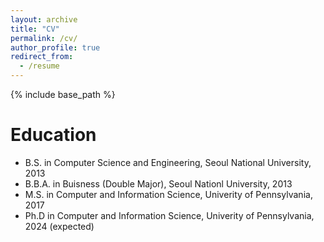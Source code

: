```yaml
---
layout: archive
title: "CV"
permalink: /cv/
author_profile: true
redirect_from:
  - /resume
---
```


{% include base_path %}

Education
======
* B.S. in Computer Science and Engineering, Seoul National University, 2013
* B.B.A. in Buisness (Double Major), Seoul Nationl University, 2013
* M.S. in Computer and Information Science, Univerity of Pennsylvania, 2017
* Ph.D in Computer and Information Science, Univerity of Pennsylvania, 2024 (expected)
